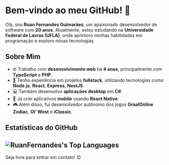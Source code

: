 
# Bem-vindo ao meu GitHub! 👋

Olá, sou **Ruan Fernandes Guimarães**, um apaixonado desenvolvedor de software com **20 anos**. Atualmente, estou estudando na **Universidade Federal de Lavras (UFLA)**, onde aprimoro minhas habilidades em programação e exploro novas tecnologias.

## Sobre Mim
- 🌐 Trabalho com **desenvolvimento web** há **4 anos**, principalmente com **TypeScript** e **PHP**.
- 🚀 Tenho experiência em projetos **fullstack**, utilizando tecnologias como **Node.js**, **React**, **Express**, **NestJS**.
- 💻 Também desenvolvo **aplicações desktop** em **C#**.
- 📱 Já criei aplicativos **mobile** usando **React Native**.
- 🎮 Além disso, fui desenvolvedor autônomo dos jogos **GraalOnline Zodiac**, **Ol' West** e **iClassic**.

## Estatísticas do GitHub
![RuanFernandes's Top Languages](https://github-readme-stats.vercel.app/api/top-langs/?username=RuanFernandes&theme=vue-dark&show_icons=true&hide_border=true&layout=compact)
---

Seja livre para entrar em contato! 😊
